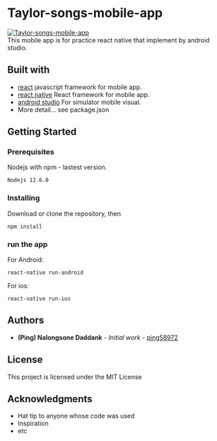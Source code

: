 # Taylor-songs-mobile-app

<a href="https://github.com/ping58972/Taylor-songs-mobile-app"><img src="https://b.imge.to/2019/07/19/5EJby.png" target="_blank" alt="Taylor-songs-mobile-app"></a>
<br />
This mobile app is for practice react native that implement by android studio.

## Built with

- [react](#) javascript framework for mobile app.
- [react native](#) React framework for mobile app.
- [android studio](#) For simulator mobile visual.
- More detail... see package.json

## Getting Started

### Prerequisites

Nodejs with npm - lastest version.

```
Nodejs 12.6.0
```

### Installing

Download or clone the repository, then

```
npm install
```

### run the app

For Android:

```
react-native run-android
```

For ios:

```
react-native run-ios
```

## Authors

- **(Ping) Nalongsone Daddank** - _Initial work_ - [ping58972](https://github.com/ping58972)

## License

This project is licensed under the MIT License

## Acknowledgments

- Hat tip to anyone whose code was used
- Inspiration
- etc
